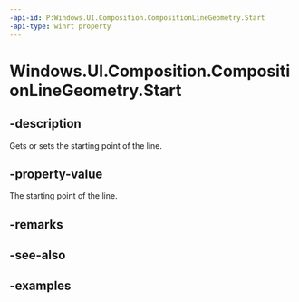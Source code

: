 ```yaml
---
-api-id: P:Windows.UI.Composition.CompositionLineGeometry.Start
-api-type: winrt property
---
```


<!-- Property syntax.
public Vector2 Start { get;  set; }
-->

# Windows.UI.Composition.CompositionLineGeometry.Start

## -description

Gets or sets the starting point of the line.



## -property-value

The starting point of the line.

## -remarks

## -see-also

## -examples

